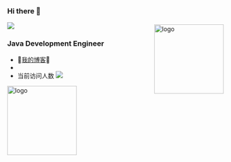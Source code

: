 ### Hi there 👋
![](http://antzuhl.cn:4000/get/@antzuhl.readme)
<img src="https://github-readme-stats.vercel.app/api?username=polaris1119&show_icons=true" alt="logo" height="160" align="right" style="margin: 5px; margin-bottom: 20px;" />
### Java Development Engineer
- 🚩[我的博客](https://www.cnblogs.com/xiaochenNN/)🚩   
- 
- 当前访问人数 ![](https://visitor-badge.glitch.me/badge?page_id=woderchn.readme)
<img src="https://github-profile-trophy.vercel.app/?username=woderchn&theme=flat&column=7" alt="logo" height="160" align="center" style="margin: auto; margin-bottom: 20px;" />
